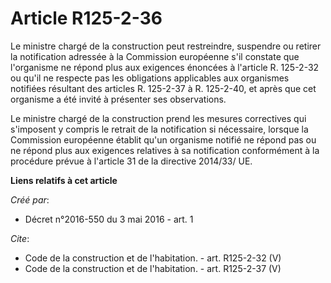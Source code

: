 # Article R125-2-36

Le ministre chargé de la construction peut restreindre, suspendre ou retirer la notification adressée à la Commission
européenne s'il constate que l'organisme ne répond plus aux exigences énoncées à l'article R. 125-2-32 ou qu'il ne respecte
pas les obligations applicables aux organismes notifiées résultant des articles R. 125-2-37 à R. 125-2-40, et après que cet
organisme a été invité à présenter ses observations. 

Le ministre chargé de la construction prend les mesures correctives qui s'imposent y compris le retrait de la notification si
nécessaire, lorsque la Commission européenne établit qu'un organisme notifié ne répond pas ou ne répond plus aux exigences
relatives à sa notification conformément à la procédure prévue à l'article 31 de la directive 2014/33/ UE.

**Liens relatifs à cet article**

_Créé par_:

  - Décret n°2016-550 du 3 mai 2016 - art. 1

_Cite_:

  - Code de la construction et de l'habitation. - art. R125-2-32 (V)
  - Code de la construction et de l'habitation. - art. R125-2-37 (V)
